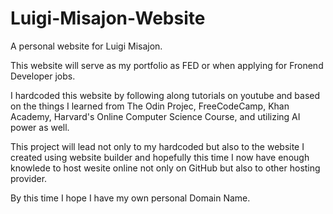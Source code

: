 # Luigi-Misajon-Website
A personal website for Luigi Misajon.

This website will serve as my portfolio as FED or when applying for Fronend Developer jobs.

I hardcoded this website by following along tutorials on youtube and based on the things I learned from The Odin Projec, FreeCodeCamp, Khan Academy, Harvard's Online Computer Science Course, and utilizing AI power as well.

This project will lead not only to my hardcoded but also to the website I created using website builder and hopefully this time I now have enough knowlede to host wesite online not only on GitHub but also to other hosting provider.

By this time I hope I have my own personal Domain Name.